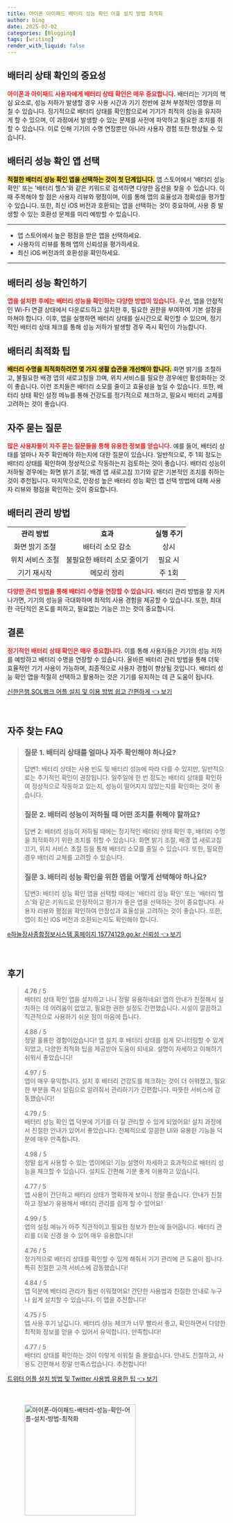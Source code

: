 ```yaml
---
title: 아이폰 아이패드 배터리 성능 확인 어플 설치 방법 최적화
author: bing
date: 2025-02-02
categories: [Blogging]
tags: [writing]
render_with_liquid: false
---
```

<h2 id='배터리 상태 확인의 중요성'>배터리 상태 확인의 중요성</h2>

<p><b><span style="color: #ee2323;">아이폰과 아이패드 사용자에게 배터리 상태 확인은 매우 중요합니다.</span></b> 배터리는 기기의 핵심 요소로, 성능 저하가 발생할 경우 사용 시간과 기기 전반에 걸쳐 부정적인 영향을 미칠 수 있습니다. 정기적으로 배터리 상태를 확인함으로써 기기가 최적의 성능을 유지하게 할 수 있으며, 이 과정에서 발생할 수 있는 문제를 사전에 파악하고 필요한 조치를 취할 수 있습니다. 이로 인해 기기의 수명 연장뿐만 아니라 사용자 경험 또한 향상될 수 있습니다.</p>

<h2 id='배터리 성능 확인 앱 선택'>배터리 성능 확인 앱 선택</h2>

<p><b><span style="background-color: #ffe066;">적절한 배터리 성능 확인 앱을 선택하는 것이 첫 단계입니다.</span></b> 앱 스토어에서 '배터리 성능 확인' 또는 '배터리 헬스'와 같은 키워드로 검색하면 다양한 옵션을 찾을 수 있습니다. 이때 주목해야 할 점은 사용자 리뷰와 평점이며, 이를 통해 앱의 효율성과 정확성을 평가할 수 있습니다. 또한, 최신 iOS 버전과 호환되는 앱을 선택하는 것이 중요하여, 사용 중 발생할 수 있는 호환성 문제를 미리 예방할 수 있습니다.</p>

<hr />

<ul>
    <li>앱 스토어에서 높은 평점을 받은 앱을 선택하세요.</li>
    <li>사용자의 리뷰를 통해 앱의 신뢰성을 평가하세요.</li>
    <li>최신 iOS 버전과의 호환성을 확인하세요.</li>
</ul>

<hr />

<h2 id='배터리 성능 확인하기'>배터리 성능 확인하기</h2>

<p><b><span style="color: #ee2323;">앱을 설치한 후에는 배터리 성능을 확인하는 다양한 방법이 있습니다.</span></b> 우선, 앱을 안정적인 Wi-Fi 연결 상태에서 다운로드하고 설치한 후, 필요한 권한을 부여하여 기본 설정을 마쳐야 합니다. 이후, 앱을 실행하면 배터리 상태를 실시간으로 확인할 수 있으며, 정기적인 배터리 상태 체크를 통해 성능 저하가 발생할 경우 즉시 확인이 가능합니다.</p>

<h2 id='배터리 최적화 팁'>배터리 최적화 팁</h2>

<p><b><span style="background-color: #ffe066;">배터리 수명을 최적화하려면 몇 가지 생활 습관을 개선해야 합니다.</span></b> 화면 밝기를 조절하고, 불필요한 배경 앱의 새로고침을 끄며, 위치 서비스를 필요한 경우에만 활성화하는 것이 좋습니다. 이런 조치들은 배터리 소모를 줄이고 효율성을 높일 수 있습니다. 또한, 배터리 상태 확인 설정 메뉴를 통해 건강도를 정기적으로 체크하고, 필요시 배터리 교체를 고려하는 것이 좋습니다.</p>

<h2 id='자주 묻는 질문'>자주 묻는 질문</h2>

<p><b><span style="color: #ee2323;">많은 사용자들이 자주 묻는 질문들을 통해 유용한 정보를 얻습니다.</span></b> 예를 들어, 배터리 상태를 얼마나 자주 확인해야 하는지에 대한 질문이 있습니다. 일반적으로, 주 1회 정도는 배터리 상태를 확인하여 정상적으로 작동하는지 검토하는 것이 좋습니다. 배터리 성능이 저하될 경우에는 화면 밝기 조절, 배경 앱 새로고침 끄기와 같은 기본적인 조치를 취하는 것이 추천됩니다. 마지막으로, 안정성 높은 배터리 성능 확인 앱 선택 방법에 대해 사용자 리뷰와 평점을 확인하는 것이 중요합니다.</p>

<h2 id='배터리 관리 방법'>배터리 관리 방법</h2>

<table>
    <tr>
        <td style="text-align: center; height: 17px;"><b>관리 방법</b></td>
        <td style="text-align: center; height: 17px;"><b>효과</b></td>
        <td style="text-align: center; height: 17px;"><b>실행 주기</b></td>
    </tr>
    <tr>
        <td style="text-align: center; height: 17px;">화면 밝기 조절</td>
        <td style="text-align: center; height: 17px;">배터리 소모 감소</td>
        <td style="text-align: center; height: 17px;">상시</td>
    </tr>
    <tr>
        <td style="text-align: center; height: 17px;">위치 서비스 조절</td>
        <td style="text-align: center; height: 17px;">불필요한 배터리 소모 줄이기</td>
        <td style="text-align: center; height: 17px;">필요 시</td>
    </tr>
    <tr>
        <td style="text-align: center; height: 17px;">기기 재시작</td>
        <td style="text-align: center; height: 17px;">메모리 정리</td>
        <td style="text-align: center; height: 17px;">주 1회</td>
    </tr>
</table>

<p><b><span style="color: #ee2323;">다양한 관리 방법을 통해 배터리 수명을 연장할 수 있습니다.</span></b> 배터리 관리 방법을 잘 지켜 나가면, 기기의 성능을 극대화하며 최적의 사용 경험을 제공할 수 있습니다. 또한, 최대한 극단적인 온도를 피하고, 필요없는 기능은 끄는 것이 중요합니다.</p>

<h2 id='결론'>결론</h2>

<p><b><span style="color: #ee2323;">정기적인 배터리 상태 확인은 매우 중요합니다.</span></b> 이를 통해 사용자들은 기기의 성능 저하를 예방하고 배터리 수명을 연장할 수 있습니다. 올바른 배터리 관리 방법을 통해 더욱 효율적인 기기 사용이 가능하며, 최종적으로 사용자 경험이 향상될 것입니다. 배터리 성능 확인 앱을 적절히 선택하고 활용하는 것은 기기를 유지하는 데 큰 도움이 됩니다.</p>
<p><a class="click-button" title="신한은행 SOL뱅크 어플 설치 및 이용 방법 쉽고 간편하게" href="https://somered.github.io/posts/%EC%8B%A0%ED%95%9C%EC%9D%80%ED%96%89-SOL%EB%B1%85%ED%81%AC-%EC%96%B4%ED%94%8C-%EC%84%A4%EC%B9%98-%EB%B0%8F-%EC%9D%B4%EC%9A%A9-%EB%B0%A9%EB%B2%95-%EC%89%BD%EA%B3%A0-%EA%B0%84%ED%8E%B8%ED%95%98%EA%B2%8C/" rel="dofollow">신한은행 SOL뱅크 어플 설치 및 이용 방법 쉽고 간편하게 👈 보기</a></p><br>
<h2 id='자주_찾는_FAQ'>자주 찾는 FAQ</h2>
<div itemscope="" itemtype="https://schema.org/FAQPage"> 
<blockquote> 
<div itemscope="" itemprop="mainEntity" itemtype="https://schema.org/Question"> 
<h3 itemprop="name">질문 1. 배터리 상태를 얼마나 자주 확인해야 하나요?</h3> 
<div itemscope="" itemprop="acceptedAnswer" itemtype="https://schema.org/Answer"> 
<span itemprop="text"> 
<p>답변1: 배터리 상태는 사용 빈도 및 배터리 성능에 따라 다를 수 있지만, 일반적으로는 주기적인 확인이 권장됩니다. 일주일에 한 번 정도는 배터리 상태를 확인하여 정상적으로 작동하고 있는지, 성능이 떨어지지 않았는지를 확인하는 것이 좋습니다.</p> 
</span> 
</div> 
</div> 

<div itemscope="" itemprop="mainEntity" itemtype="https://schema.org/Question"> 
<h3 itemprop="name">질문 2. 배터리 성능이 저하될 때 어떤 조치를 취해야 할까요?</h3> 
<div itemscope="" itemprop="acceptedAnswer" itemtype="https://schema.org/Answer"> 
<span itemprop="text"> 
<p>답변 2: 배터리 성능이 저하될 때에는 정기적인 배터리 상태 확인 후, 배터리 수명을 최적화하기 위한 조치를 취할 수 있습니다. 화면 밝기 조절, 배경 앱 새로고침 끄기, 위치 서비스 조절 등을 통해 배터리 소모를 줄일 수 있습니다. 또한, 필요한 경우 배터리 교체를 고려할 수 있습니다.</p> 
</span> 
</div> 
</div> 

<div itemscope="" itemprop="mainEntity" itemtype="https://schema.org/Question"> 
<h3 itemprop="name">질문 3. 배터리 성능 확인을 위한 앱을 어떻게 선택해야 하나요?</h3> 
<div itemscope="" itemprop="acceptedAnswer" itemtype="https://schema.org/Answer"> 
<span itemprop="text"> 
<p>답변3: 배터리 성능 확인 앱을 선택할 때에는 '배터리 성능 확인' 또는 '배터리 헬스'와 같은 키워드로 안정적이고 평가가 좋은 앱을 선택하는 것이 중요합니다. 사용자 리뷰와 평점을 확인하여 안정성과 효율성을 고려하는 것이 좋습니다. 또한, 앱이 최신 iOS 버전과 호환되는지도 확인해야 합니다.</p> 
</span> 
</div> 
</div> 
</blockquote> 
</div>
<p><a class="click-button" title="e하늘장사종합정보시스템 홈페이지 15774129.go.kr 신뢰성" href="https://somered.github.io/posts/e%ED%95%98%EB%8A%98%EC%9E%A5%EC%82%AC%EC%A2%85%ED%95%A9%EC%A0%95%EB%B3%B4%EC%8B%9C%EC%8A%A4%ED%85%9C-%ED%99%88%ED%8E%98%EC%9D%B4%EC%A7%80-15774129.go.kr-%EC%8B%A0%EB%A2%B0%EC%84%B1/" rel="dofollow">e하늘장사종합정보시스템 홈페이지 15774129.go.kr 신뢰성 👈 보기</a></p><br>
<h2 id='후기'>후기</h2>
<div itemscope itemtype="https://schema.org/Product">
  <blockquote>
  <div itemprop="review" itemscope itemtype="https://schema.org/Review">
      <div itemprop="reviewRating" itemscope itemtype="https://schema.org/Rating"> <span itemprop="ratingValue">4.76</span> / <span itemprop="bestRating">5</span> </div>
      <span itemprop="reviewBody">배터리 상태 확인 앱을 설치하고 나니 정말 유용하네요! 앱의 안내가 친절해서 설치하는 데 어려움이 없었고, 필요한 권한 설정도 간편했습니다. 시설이 깔끔하고 직관적으로 사용하기 쉬운 점이 마음에 듭니다.</span>
  </div>
  <br>
  <div itemprop="review" itemscope itemtype="https://schema.org/Review">
      <div itemprop="reviewRating" itemscope itemtype="https://schema.org/Rating"> <span itemprop="ratingValue">4.88</span> / <span itemprop="bestRating">5</span> </div>
      <span itemprop="reviewBody">정말 훌륭한 경험이었습니다! 앱 설치 후 배터리 상태를 쉽게 모니터링할 수 있게 되었고, 다양한 최적화 팁을 제공받아 도움이 되네요. 설명이 자세하고 이해하기 쉬워서 좋았습니다!</span>
  </div>
  <br>
  <div itemprop="review" itemscope itemtype="https://schema.org/Review">
      <div itemprop="reviewRating" itemscope itemtype="https://schema.org/Rating"> <span itemprop="ratingValue">4.97</span> / <span itemprop="bestRating">5</span> </div>
      <span itemprop="reviewBody">앱이 매우 유익합니다. 설치 후 배터리 건강도를 체크하는 것이 더 쉬워졌고, 필요한 부분을 즉시 알림으로 알려줘서 관리하기가 간편합니다. 따뜻한 서비스에 감동했습니다!</span>
  </div>
  <br>
  <div itemprop="review" itemscope itemtype="https://schema.org/Review">
      <div itemprop="reviewRating" itemscope itemtype="https://schema.org/Rating"> <span itemprop="ratingValue">4.79</span> / <span itemprop="bestRating">5</span> </div>
      <span itemprop="reviewBody">배터리 성능 확인 앱 덕분에 기기를 더 잘 관리할 수 있게 되었어요! 설치 과정에서 친절한 안내가 있어서 좋았습니다. 전체적으로 깔끔한 UI와 유용한 기능들 덕분에 매우 만족합니다.</span>
  </div>
  <br>
  <div itemprop="review" itemscope itemtype="https://schema.org/Review">
      <div itemprop="reviewRating" itemscope itemtype="https://schema.org/Rating"> <span itemprop="ratingValue">4.98</span> / <span itemprop="bestRating">5</span> </div>
      <span itemprop="reviewBody">정말 쉽게 사용할 수 있는 앱이에요! 기능 설명이 자세하고 효과적으로 배터리 성능을 체크할 수 있습니다. 설치도 간편해 기분 좋게 이용하고 있습니다.</span>
  </div>
  <br>
  <div itemprop="review" itemscope itemtype="https://schema.org/Review">
      <div itemprop="reviewRating" itemscope itemtype="https://schema.org/Rating"> <span itemprop="ratingValue">4.77</span> / <span itemprop="bestRating">5</span> </div>
      <span itemprop="reviewBody">앱 사용이 간단하고 배터리 상태가 명확하게 보이니 정말 좋습니다. 안내가 친절하고 정보가 유용해서 배터리 관리를 쉽게 할 수 있어요!</span>
  </div>
  <br>
  <div itemprop="review" itemscope itemtype="https://schema.org/Review">
      <div itemprop="reviewRating" itemscope itemtype="https://schema.org/Rating"> <span itemprop="ratingValue">4.99</span> / <span itemprop="bestRating">5</span> </div>
      <span itemprop="reviewBody">앱의 설정 메뉴가 아주 직관적이고 필요한 정보가 한눈에 들어옵니다. 배터리 관리를 더욱 신경 쓸 수 있어 매우 유용합니다!</span>
  </div>
  <br>
  <div itemprop="review" itemscope itemtype="https://schema.org/Review">
      <div itemprop="reviewRating" itemscope itemtype="https://schema.org/Rating"> <span itemprop="ratingValue">4.76</span> / <span itemprop="bestRating">5</span> </div>
      <span itemprop="reviewBody">정기적으로 배터리 상태를 확인할 수 있게 해줘서 기기 관리에 큰 도움이 됩니다. 특히 친절한 고객 서비스에 감동했습니다!</span>
  </div>
  <br>
  <div itemprop="review" itemscope itemtype="https://schema.org/Review">
      <div itemprop="reviewRating" itemscope itemtype="https://schema.org/Rating"> <span itemprop="ratingValue">4.84</span> / <span itemprop="bestRating">5</span> </div>
      <span itemprop="reviewBody">앱 덕분에 배터리 관리가 훨씬 쉬워졌어요! 간단한 사용법과 친절한 안내로 누구나 쉽게 설치할 수 있습니다. 이 앱을 추천합니다!</span>
  </div>
  <br>
  <div itemprop="review" itemscope itemtype="https://schema.org/Review">
      <div itemprop="reviewRating" itemscope itemtype="https://schema.org/Rating"> <span itemprop="ratingValue">4.75</span> / <span itemprop="bestRating">5</span> </div>
      <span itemprop="reviewBody">앱 사용 후기 남깁니다. 배터리 성능 체크가 너무 빨라서 좋고, 확인하면서 다양한 최적화 정보를 얻을 수 있어서 유익합니다. 만족합니다!</span>
  </div>
  <br>
  <div itemprop="review" itemscope itemtype="https://schema.org/Review">
      <div itemprop="reviewRating" itemscope itemtype="https://schema.org/Rating"> <span itemprop="ratingValue">4.77</span> / <span itemprop="bestRating">5</span> </div>
      <span itemprop="reviewBody">배터리 상태를 확인하는 것이 이렇게 쉬워질 줄 몰랐습니다. 안내도 친절하고, 사용도 간편해서 정말 만족스럽습니다. 추천합니다!</span>
  </div>
  </blockquote>
</div>
<p><a class="click-button" title="트위터 어플 설치 방법 및 Twitter 사용법 유용한 팁" href="https://somered.github.io/posts/%ED%8A%B8%EC%9C%84%ED%84%B0-%EC%96%B4%ED%94%8C-%EC%84%A4%EC%B9%98-%EB%B0%A9%EB%B2%95-%EB%B0%8F-Twitter-%EC%82%AC%EC%9A%A9%EB%B2%95-%EC%9C%A0%EC%9A%A9%ED%95%9C-%ED%8C%81/" rel="dofollow">트위터 어플 설치 방법 및 Twitter 사용법 유용한 팁 👈 보기</a></p><br>
<figure class="image"><img src="https://somered.github.io/assets/img/thumbnail/아이폰-아이패드-배터리-성능-확인-어플-설치-방법-최적화.webp" alt="아이폰-아이패드-배터리-성능-확인-어플-설치-방법-최적화" width="256" height="256"></figure>